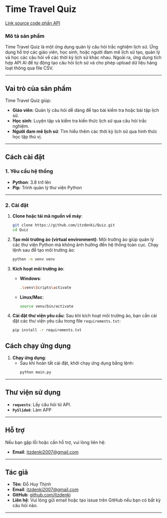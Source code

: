 # **Time Travel Quiz**

[Link source code phần API](https://github.com/itzdenki/Quiz/tree/api)

### **Mô tả sản phẩm**
Time Travel Quiz là một ứng dụng quản lý câu hỏi trắc nghiệm lịch sử. Ứng dụng hỗ trợ các giáo viên, học sinh, hoặc người đam mê lịch sử tạo, quản lý và học các câu hỏi về các thời kỳ lịch sử khác nhau. Ngoài ra, ứng dụng tích hợp API AI để tự động tạo câu hỏi lịch sử và cho phép upload dữ liệu hàng loạt thông qua file CSV.

---

## **Vai trò của sản phẩm**
Time Travel Quiz giúp:
- **Giáo viên**: Quản lý câu hỏi dễ dàng để tạo bài kiểm tra hoặc bài tập lịch sử.
- **Học sinh**: Luyện tập và kiểm tra kiến thức lịch sử qua câu hỏi trắc nghiệm.
- **Người đam mê lịch sử**: Tìm hiểu thêm các thời kỳ lịch sử qua hình thức học tập thú vị.

---

## **Cách cài đặt**

### **1. Yêu cầu hệ thống**
- **Python**: 3.8 trở lên
- **Pip**: Trình quản lý thư viện Python

---

### **2. Cài đặt**
1. **Clone hoặc tải mã nguồn về máy**:
   ```bash
   git clone https://github.com/itzdenki/Quiz.git
   cd Quiz
   ```

2. **Tạo môi trường ảo (virtual environment)**:
   Môi trường ảo giúp quản lý các thư viện Python mà không ảnh hưởng đến hệ thống toàn cục. Chạy lệnh sau để tạo môi trường ảo:

   ```bash
   python -m venv venv
   ```

3. **Kích hoạt môi trường ảo**:
   - **Windows**:
     ```bash
     .\venv\Scripts\activate
     ```
   - **Linux/Mac**:
     ```bash
     source venv/bin/activate
     ```

4. **Cài đặt thư viện yêu cầu**:
   Sau khi kích hoạt môi trường ảo, bạn cần cài đặt các thư viện yêu cầu trong file `requirements.txt`:
   ```bash
   pip install -r requirements.txt
   ```


## **Cách chạy ứng dụng**

1. **Chạy ứng dụng**:
   - Sau khi hoàn tất cài đặt, khởi chạy ứng dụng bằng lệnh:
     ```bash
     python main.py
     ```
---

## **Thư viện sử dụng**
- **`requests`**: Lấy câu hỏi từ API.
- **`PySlide6`**: Làm APP
---

## **Hỗ trợ**

Nếu bạn gặp lỗi hoặc cần hỗ trợ, vui lòng liên hệ:
- **Email**: itzdenki2007@gmail.com
---

## **Tác giả**
- **Tên**: Đỗ Huy Thịnh
- **Email**: itzdenki2007@gmail.com
- **GitHub**: [github.com/itzdenki](https://github.com/itzdenki)
- **Liên hệ**: Vui lòng gửi email hoặc tạo issue trên GitHub nếu bạn có bất kỳ câu hỏi nào.

---
